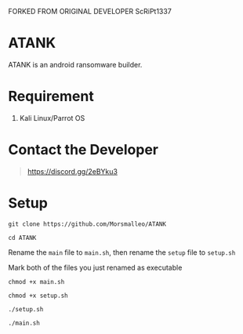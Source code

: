 FORKED FROM ORIGINAL DEVELOPER ScRiPt1337


# ATANK
ATANK is an android ransomware builder.

# Requirement

1. Kali Linux/Parrot OS

# Contact the Developer
> https://discord.gg/2eBYku3


# Setup
`git clone https://github.com/Morsmalleo/ATANK`

`cd ATANK` 

Rename the `main` file to `main.sh`, then rename the `setup` file to `setup.sh`

Mark both of the files you just renamed as executable

`chmod +x main.sh`

`chmod +x setup.sh`

`./setup.sh` 

`./main.sh`
